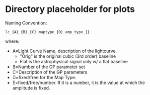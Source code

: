 # Directory placeholder for plots

Naming Convention:

`lc_{A}_{B}_{C}_maptype_{D}_amp_type_{}`

where:

* A=Light Curve Name, description of the lightcurve.
	+ "Orig" is the original cubic (3rd order) baseline
	+ Flat is the astrophysical signal only w/ a flat baseline
* B=Number of the GP parameter set
* C=Description of the GP parameters
* D=fixed/free for the Map Type.
* E=fixed/free/number. If it is a number, it is the value at which the amplitude is fixed.


